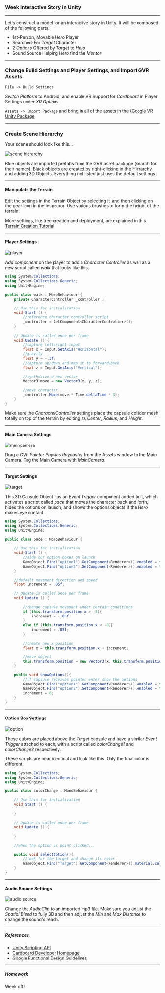 ### Week Interactive Story in Unity

-----

Let's construct a model for an interactive story in Unity. It will be composed of the following parts.

- 1st-Person, Movable *Hero* Player
- Searched-For *Target* Character
- 2 *Options* Offered by *Target* to *Hero*
- Sound Source Helping *Hero* find the *Mentor*

-----

### Change Build Settings and Player Settings, and Import GVR Assets

`File -> Build Settings`

*Switch Platform* to Android, and enable VR Support for *Cardboard* in Player Settings under *XR Options*.

`Assets -> Import Package` and bring in all of the assets in the ([Google VR Unity Package](https://github.com/googlevr/gvr-unity-sdk/releases).

-----

### Create Scene Hierarchy

Your scene should look like this...

![scene hierarchy](hierarchy.png)

Blue objects are imported prefabs from the GVR asset package (search for their names). Black objects are created by right-clicking in the Hierarchy and adding 3D Objects. Everything not listed just uses the default settings.

-----

#### Manipulate the Terrain

Edit the settings in the Terrain Object by selecting it, and then clicking on the gear icon in the Inspector. Use various brushes to form the height of the terrain.

More settings, like tree creation and deployment, are explained in this [Terrain Creation Tutorial](https://www.youtube.com/watch?v=OShNQaiWz2Y).

-----

#### Player Settings

![player](player.png)

*Add component* on the player to add a *Character Controller* as well as a new script called *walk* that looks like this.

```c#
using System.Collections;
using System.Collections.Generic;
using UnityEngine;

public class walk : MonoBehaviour {
    private CharacterController _controller ;

    // Use this for initialization
    void Start () {
        //reference character controller script
        _controller = GetComponent<CharacterController>();
    }
    
    // Update is called once per frame
    void Update () {
        //capture left/right input
        float x = Input.GetAxis("Horizontal");
        //gravity
        float y = -.3f;
        //capture up/down and map it to forward/back
        float z = Input.GetAxis("Vertical");

        //synthesize a new vector
        Vector3 move = new Vector3(x, y, z);

        //move character
        _controller.Move(move * Time.deltaTime * 3);
    }
}
```

Make sure the *CharacterController* settings place the capsule collider mesh totally on top of the terrain by editing its *Center*, *Radius*, and *Height*.

-----

#### Main Camera Settings

![maincamera](maincamera.png)

Drag a *GVR Pointer Physics Raycaster* from the Assets window to the Main Camera. Tag the Main Camera with *MainCamera*.

-----

#### Target Settings

![target](target.png)

This 3D Capsule Object has an *Event Trigger* component added to it, which activates a script called *pace* that moves the character back and forth, hides the options on launch, and shows the options objects if the *Hero* makes eye contact.

```c#
using System.Collections;
using System.Collections.Generic;
using UnityEngine;

public class pace : MonoBehaviour {

    // Use this for initialization
    void Start () {
        //hide our option boxes on launch
        GameObject.Find("option1").GetComponent<Renderer>().enabled = false;
        GameObject.Find("option2").GetComponent<Renderer>().enabled = false;
    }

    //default movement direction and speed
    float increment = .05f;

    // Update is called once per frame
    void Update () {

        //change capsule movement under certain conditions
        if (this.transform.position.x > -3){
            increment = -.05f;
        }
        else if (this.transform.position.x < -8){
            increment = .05f;
        }

        //create new x position
        float x = this.transform.position.x + increment;

        //move object
        this.transform.position = new Vector3(x, this.transform.position.y, this.transform.position.z);
    }

    public void showOptions(){
        //if capsule receives pointer enter show the options
        GameObject.Find("option1").GetComponent<Renderer>().enabled = true;
        GameObject.Find("option2").GetComponent<Renderer>().enabled = true;
        increment = 0;
    }
}

```

-----

#### Option Box Settings

![option](option.png)

These cubes are placed above the *Target* capsule and have a similar *Event Trigger* attached to each, with a script called *colorChange1* and *colorChange2* respectively.

These scripts are near identical and look like this. Only the final color is different.

```c#
using System.Collections;
using System.Collections.Generic;
using UnityEngine;

public class colorChange : MonoBehaviour {

    // Use this for initialization
    void Start () {
        
    }
    
    // Update is called once per frame
    void Update () {
        
    }

    //when the option is point clicked...

    public void selectOption(){
        //look for the target and change its color
        GameObject.Find("Target").GetComponent<Renderer>().material.color = new Color(0.0f,0.0f,1.0f);
    }
}
```

-----

#### Audio Source Settings

![audio source](audiosource.png)

Change the *AudioClip* to an imported mp3 file. Make sure you adjust the *Spatial Blend* to fully 3D and then adjust the *Min* and *Max Distance* to change the sound's reach.

-----

##### References

- [Unity Scripting API](https://docs.unity3d.com/ScriptReference/Transform.html)
- [Cardboard Developer Homepage](https://vr.google.com/cardboard/developers/)
- [Google Functional Design Guidelines](https://designguidelines.withgoogle.com/cardboard/) 

-----

##### Homework

Week off! 